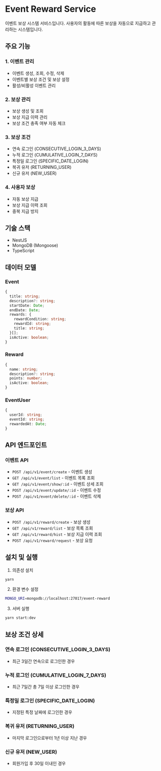 # Event Reward Service

이벤트 보상 시스템 서비스입니다. 사용자의 활동에 따른 보상을 자동으로 지급하고 관리하는 시스템입니다.

## 주요 기능

### 1. 이벤트 관리
- 이벤트 생성, 조회, 수정, 삭제
- 이벤트별 보상 조건 및 보상 설정
- 활성/비활성 이벤트 관리

### 2. 보상 관리
- 보상 생성 및 조회
- 보상 지급 이력 관리
- 보상 조건 충족 여부 자동 체크

### 3. 보상 조건
- 연속 로그인 (CONSECUTIVE_LOGIN_3_DAYS)
- 누적 로그인 (CUMULATIVE_LOGIN_7_DAYS)
- 특정일 로그인 (SPECIFIC_DATE_LOGIN)
- 복귀 유저 (RETURNING_USER)
- 신규 유저 (NEW_USER)

### 4. 사용자 보상
- 자동 보상 지급
- 보상 지급 이력 조회
- 중복 지급 방지

## 기술 스택

- NestJS
- MongoDB (Mongoose)
- TypeScript

## 데이터 모델

### Event
```typescript
{
  title: string;
  description?: string;
  startDate: Date;
  endDate: Date;
  rewards: {
    rewardCondition: string;
    rewardId: string;
    title: string;
  }[];
  isActive: boolean;
}
```

### Reward
```typescript
{
  name: string;
  description?: string;
  points: number;
  isActive: boolean;
}
```

### EventUser
```typescript
{
  userId: string;
  eventId: string;
  rewardedAt: Date;
}
```

## API 엔드포인트

### 이벤트 API
- `POST /api/v1/event/create` - 이벤트 생성
- `GET /api/v1/event/list` - 이벤트 목록 조회
- `GET /api/v1/event/show/:id` - 이벤트 상세 조회
- `POST /api/v1/event/update/:id` - 이벤트 수정
- `POST /api/v1/event/delete/:id` - 이벤트 삭제

### 보상 API
- `POST /api/v1/reward/create` - 보상 생성
- `GET /api/v1/reward/list` - 보상 목록 조회
- `GET /api/v1/reward/hist` - 보상 지급 이력 조회
- `POST /api/v1/reward/request` - 보상 요청

## 설치 및 실행

1. 의존성 설치
```bash
yarn
```

2. 환경 변수 설정
```bash
MONGO_URI=mongodb://localhost:27017/event-reward
```

3. 서버 실행
```bash
yarn start:dev
```

## 보상 조건 상세

### 연속 로그인 (CONSECUTIVE_LOGIN_3_DAYS)
- 최근 3일간 연속으로 로그인한 경우

### 누적 로그인 (CUMULATIVE_LOGIN_7_DAYS)
- 최근 7일간 총 7일 이상 로그인한 경우

### 특정일 로그인 (SPECIFIC_DATE_LOGIN)
- 지정된 특정 날짜에 로그인한 경우

### 복귀 유저 (RETURNING_USER)
- 마지막 로그인으로부터 1년 이상 지난 경우

### 신규 유저 (NEW_USER)
- 회원가입 후 30일 이내인 경우
